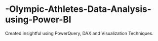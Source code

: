 # -Olympic-Athletes-Data-Analysis-using-Power-BI
Created insightful using PowerQuery, DAX and Visualization Techniques. 

